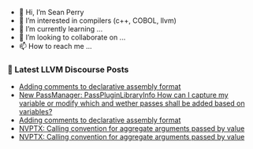 - 👋 Hi, I’m Sean Perry
- 👀 I’m interested in compilers (c++, COBOL, llvm)
- 🌱 I’m currently learning ...
- 💞️ I’m looking to collaborate on ...
- 📫 How to reach me ...

<!---
s66perry/s66perry is a ✨ special ✨ repository because its `README.md` (this file) appears on your GitHub profile.
You can click the Preview link to take a look at your changes.
--->
### 📕 Latest LLVM Discourse Posts

<!-- DISCOURSE-LLVM:START -->
- [Adding comments to declarative assembly format](https://llvm.discourse.group/t/adding-comments-to-declarative-assembly-format/5906/2)
- [New PassManager: PassPluginLibraryInfo How can I capture my variable or modify which and wether passes shall be added based on variables?](https://llvm.discourse.group/t/new-passmanager-passpluginlibraryinfo-how-can-i-capture-my-variable-or-modify-which-and-wether-passes-shall-be-added-based-on-variables/5897/4)
- [Adding comments to declarative assembly format](https://llvm.discourse.group/t/adding-comments-to-declarative-assembly-format/5906/1)
- [NVPTX: Calling convention for aggregate arguments passed by value](https://llvm.discourse.group/t/nvptx-calling-convention-for-aggregate-arguments-passed-by-value/5881/13)
- [NVPTX: Calling convention for aggregate arguments passed by value](https://llvm.discourse.group/t/nvptx-calling-convention-for-aggregate-arguments-passed-by-value/5881/12)
<!-- DISCOURSE-LLVM:END -->

